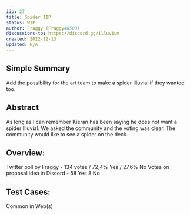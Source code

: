 ```yaml
---
iip: 27
title: Spider IIP
status: WIP
author: Fraggy (Fraggy#8503)
discussions-to: https://discord.gg/illuvium
created: 2022-12-13
updated: N/A
---
```


## Simple Summary
Add the possibility for the art team to make a spider Illuvial if they wanted too.

## Abstract
As long as I can remember Kieran has been saying he does not want a spider Illuvial. We asked the community and the voting was clear. The community would like to see a spider on the deck.

## Overview:
Twitter poll by Fraggy - 134 votes / 72,4% Yes / 27,6% No
Votes on proposal idea in Discord - 58 Yes 8 No

## Test Cases:
Common in Web(s)

